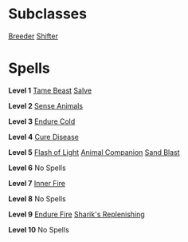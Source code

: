 <!-- TITLE: Tamer -->
<!-- SUBTITLE: Tamers have wilderness survival in their blood. With their animal companions, a tamer spends all of her free time out in nature. They are exceptionally skilled in hunting, gathering, foraging, fishing, woodworking, and first aid -->

# Subclasses

[Breeder](breeder)
[Shifter](shifter)

# Spells
**Level 1**
[Tame Beast](tame-beast)
[Salve](salve)

**Level 2**
[Sense Animals](sense-animals)

**Level 3**
[Endure Cold](endure-cold)

**Level 4**
[Cure Disease](cure-disease)

**Level 5**
[Flash of Light](flash-of-light)
[Animal Companion](animal-companion)
[Sand Blast](sand-blast)

**Level 6**
No Spells

**Level 7**
[Inner Fire](inner-fire)

**Level 8**
No Spells

**Level 9**
[Endure Fire](endure-fire)
[Sharik's Replenishing](shariks-replenishing)

**Level 10**
No Spells
